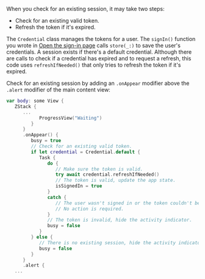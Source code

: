 When you check for an existing session, it may take two steps:

- Check for an existing valid token.
- Refresh the token if it's expired.

The `Credential` class manages the tokens for a user. The `signIn()` function you wrote in [Open the sign-in page](#open-the-sign-in-page) calls `store(_:)` to save the user's credentials. A session exists if there's a default credential. Although there are calls to check if a credential has expired and to request a refresh, this code uses `refreshIfNeeded()` that only tries to refresh the token if it's expired.

Check for an existing session by adding an `.onAppear` modifier above the `.alert` modifier of the main content view:

```swift
var body: some View {
   ZStack {
      ...
            ProgressView("Waiting")
         }
      }
      .onAppear() {
         busy = true
         // Check for an existing valid token.
         if let credential = Credential.default {
            Task {
               do {
                  // Make sure the token is valid.
                  try await credential.refreshIfNeeded()
                  // The token is valid, update the app state.
                  isSignedIn = true
               }
               catch {
                  // The user wasn't signed in or the token couldn't be refreshed.
                  // No action is required.
               }
               // The token is invalid, hide the activity indicator.
               busy = false
            }
         } else {
            // There is no existing session, hide the activity indicator.
            busy = false
         }
      }
      .alert {
   ...
```
